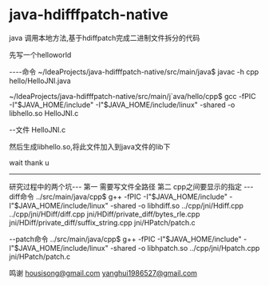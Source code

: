 # java-hdifffpatch-native
java 调用本地方法,基于hdiffpatch完成二进制文件拆分的代码

先写一个helloworld

----命令
~/IdeaProjects/java-hdifffpatch-native/src/main/java$ javac -h cpp  hello/HelloJNI.java

~/IdeaProjects/java-hdifffpatch-native/src/main/j`ava/hello/cpp$ gcc -fPIC -I"$JAVA_HOME/include" -I"$JAVA_HOME/include/linux" -shared -o libhello.so  HelloJNI.c

--文件 HelloJNI.c

然后生成libhello.so,将此文件加入到java文件的lib下

wait  thank u


------
研究过程中的两个坑---
第一 需要写文件全路径
第二 cpp之间要显示的指定
---diff命令
../src/main/java/cpp$ g++    -fPIC -I"$JAVA_HOME/include" -I"$JAVA_HOME/include/linux"    -shared -o libhdiff.so      ../cpp/jni/Hdiff.cpp ../cpp/jni/HDiff/diff.cpp  jni/HDiff/private_diff/bytes_rle.cpp  jni/HDiff/private_diff/suffix_string.cpp  jni/HPatch/patch.c 

--patch命令
../src/main/java/cpp$ g++    -fPIC -I"$JAVA_HOME/include" -I"$JAVA_HOME/include/linux"    -shared -o libhpatch.so      ../cpp/jni/Hpatch.cpp   jni/HPatch/patch.c 


鸣谢 	housisong@gmail.com  yanghui1986527@gmail.com
  
